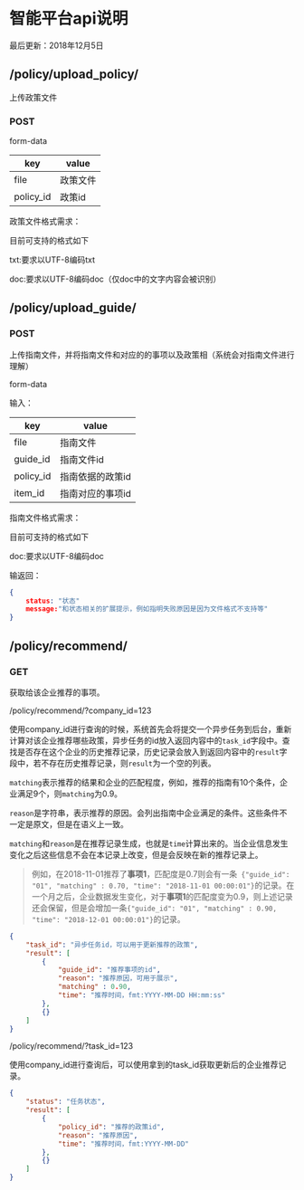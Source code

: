 # 智能平台api说明

最后更新：2018年12月5日

## /policy/upload_policy/

上传政策文件

### POST

form-data

| key       | value    |
| --------- | -------- |
| file      | 政策文件 |
| policy_id | 政策id   |

政策文件格式需求：

目前可支持的格式如下

txt:要求以UTF-8编码txt

doc:要求以UTF-8编码doc（仅doc中的文字内容会被识别）

## /policy/upload_guide/

### POST

上传指南文件，并将指南文件和对应的的事项以及政策相（系统会对指南文件进行理解）

form-data

输入：

| key       | value            |
| --------- | ---------------- |
| file      | 指南文件         |
| guide_id  | 指南文件id       |
| policy_id | 指南依据的政策id |
| item_id   | 指南对应的事项id |

指南文件格式需求：

目前可支持的格式如下

doc:要求以UTF-8编码doc

输返回：

```json
{
    status: "状态"
    message:"和状态相关的扩展提示，例如指明失败原因是因为文件格式不支持等"
}
```

## /policy/recommend/

### GET

获取给该企业推荐的事项。

/policy/recommend/?company_id=123

使用company_id进行查询的时候，系统首先会将提交一个异步任务到后台，重新计算对该企业推荐哪些政策，异步任务的id放入返回内容中的`task_id`字段中。查找是否存在这个企业的历史推荐记录，历史记录会放入到返回内容中的`result`字段中，若不存在历史推荐记录，则`result`为一个空的列表。

`matching`表示推荐的结果和企业的匹配程度，例如，推荐的指南有10个条件，企业满足9个，则`matching`为0.9。

`reason`是字符串，表示推荐的原因。会列出指南中企业满足的条件。这些条件不一定是原文，但是在语义上一致。

`matching`和`reason`是在推荐记录生成，也就是`time`计算出来的。当企业信息发生变化之后这些信息不会在本记录上改变，但是会反映在新的推荐记录上。

> 例如，在2018-11-01推荐了**事项1**，匹配度是0.7则会有一条` {"guide_id": "01", "matching" : 0.70, "time": "2018-11-01 00:00:01"}`的记录。在一个月之后，企业数据发生变化，对于**事项1**的匹配度变为0.9，则上述记录还会保留，但是会增加一条`{"guide_id": "01", "matching" : 0.90, "time": "2018-12-01 00:00:01"}`的记录。

```json
{
    "task_id": "异步任务id，可以用于更新推荐的政策",
    "result": [
        {
            "guide_id": "推荐事项的id",
            "reason": "推荐原因，可用于展示",
            "matching" : 0.90, 
            "time": "推荐时间，fmt:YYYY-MM-DD HH:mm:ss"
        },
        {}
    ]
}
```

/policy/recommend/?task_id=123

使用company_id进行查询后，可以使用拿到的task_id获取更新后的企业推荐记录。

```json
{
    "status": "任务状态",
    "result": [
        {
            "policy_id": "推荐的政策id",
            "reason": "推荐原因",
            "time": "推荐时间，fmt:YYYY-MM-DD"
        },
        {}
    ]
}
```

